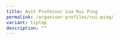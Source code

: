 ```yaml
---
title: Asst Professor Lua Rui Ping
permalink: /organiser-profiles/rui-ping/
variant: tiptap
description: ""
---
```

